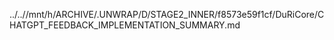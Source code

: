 ../..//mnt/h/ARCHIVE/.UNWRAP/D/STAGE2_INNER/f8573e59f1cf/DuRiCore/CHATGPT_FEEDBACK_IMPLEMENTATION_SUMMARY.md